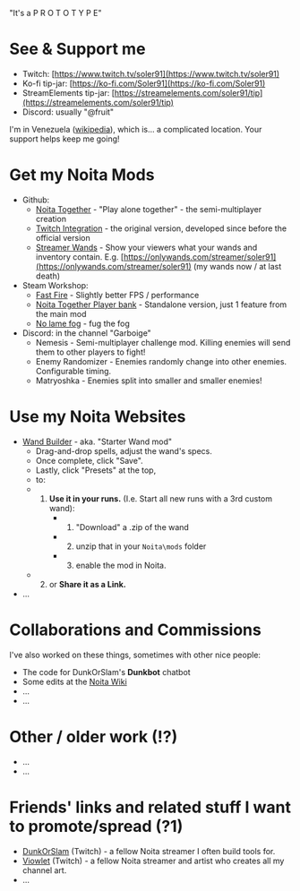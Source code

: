 "It's a P R O T O T Y P E"

# See & Support me

* Twitch: [https://www.twitch.tv/soler91](https://www.twitch.tv/soler91)
* Ko-fi tip-jar: [https://ko-fi.com/Soler91](https://ko-fi.com/Soler91)
* StreamElements tip-jar: [https://streamelements.com/soler91/tip](https://streamelements.com/soler91/tip)
* Discord: usually "@fruit"

I'm in Venezuela ([wikipedia](https://en.wikipedia.org/wiki/Venezuela)), which is… a complicated location. Your support helps keep me going!

# Get my Noita Mods
* Github:
  * [Noita Together](https://github.com/soler91/noita-together#readme) - "Play alone together" - the semi-multiplayer creation
  * [Twitch Integration](https://github.com/soler91/Noita-Twitch-Integration#readme) - the original version, developed since before the official version
  * [Streamer Wands](https://github.com/soler91/streamer-wands#readme) - Show your viewers what your wands and inventory contain. E.g. [https://onlywands.com/streamer/soler91](https://onlywands.com/streamer/soler91) (my wands now / at last death)
* Steam Workshop:
  * [Fast Fire](https://steamcommunity.com/sharedfiles/filedetails/?id=2526809371) - Slightly better FPS / performance
  * [Noita Together Player bank](https://steamcommunity.com/sharedfiles/filedetails/?id=2468614985) - Standalone version, just 1 feature from the main mod
  * [No lame fog](https://steamcommunity.com/sharedfiles/filedetails/?id=2210274684) - fug the fog
* Discord: in the channel "Garboige"
  * Nemesis - Semi-multiplayer challenge mod. Killing enemies will send them to other players to fight!
  * Enemy Randomizer - Enemies randomly change into other enemies. Configurable timing.
  * Matryoshka - Enemies split into smaller and smaller enemies!

# Use my Noita Websites
* [Wand Builder](https://soler91.github.io/noita-loadouts/#/wand-builder) - aka. "Starter Wand mod"
  * Drag-and-drop spells, adjust the wand's specs.
  * Once complete, click "Save".
  * Lastly, click "Presets" at the top,
  * to:
  * 1. **Use it in your runs.** (I.e. Start all new runs with a 3rd custom wand):
        * 1. "Download" a .zip of the wand
        * 2. unzip that in your `Noita\mods` folder
        * 3. enable the mod in Noita.
  * 2. or **Share it as a Link.**
* ...
  
# Collaborations and Commissions
I've also worked on these things, sometimes with other nice people:
* The code for DunkOrSlam's **Dunkbot** chatbot
* Some edits at the [Noita Wiki](https://noita.fandom.com/wiki/Noita_Wiki)
* ...
* ... 

# Other / older work (!?)
* ...
* ...

# Friends' links and related stuff I want to promote/spread (?1)
* [DunkOrSlam](https://www.twitch.tv/dunkorslam) (Twitch) - a fellow Noita streamer I often build tools for.
* [Viowlet](https://www.twitch.tv/viowlet) (Twitch) - a fellow Noita streamer and artist who creates all my channel art.
* ... 
